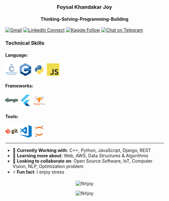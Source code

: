 <h3 align="center">Foysal Khandakar Joy</h3>
<h4 align="center">Thinking-Solving-Programming-Building</h4>

[![Gmail](https://img.shields.io/badge/Gmail-D14836?style=for-the-badge&logo=gmail&logoColor=white)](mailto:khjoyfoysal@gmail.com?subject=From%20GitHub&body=Hi,%20there.%20Reaching%20you%20from%20GitHub.)
[![LinkedIn Connect](https://img.shields.io/badge/LinkedIn-0077B5?style=for-the-badge&logo=linkedin&logoColor=white)](https://www.linkedin.com/in/fkhjoy/)
[![Kaggle Follow](https://img.shields.io/badge/Kaggle-20BEFF?style=for-the-badge&logo=Kaggle&logoColor=white)](https://kaggle.com/fkhjoy)
[![Chat on Telegram](https://img.shields.io/badge/Telegram-2CA5E0?style=for-the-badge&logo=telegram&logoColor=white)](https://t.me/fkhjoy)

### Technical Skills
#### Language:

<code><img height="40" src="https://raw.githubusercontent.com/github/explore/80688e429a7d4ef2fca1e82350fe8e3517d3494d/topics/c/c.png"></code>
<code><img height="40" src="https://raw.githubusercontent.com/github/explore/80688e429a7d4ef2fca1e82350fe8e3517d3494d/topics/cpp/cpp.png"></code>
<code><img height="40" src="https://raw.githubusercontent.com/github/explore/80688e429a7d4ef2fca1e82350fe8e3517d3494d/topics/python/python.png"></code>
<code><img height="40" src="https://raw.githubusercontent.com/github/explore/80688e429a7d4ef2fca1e82350fe8e3517d3494d/topics/javascript/javascript.png"></code>

#### Frameworks:
<code><img height="40" src="https://raw.githubusercontent.com/github/explore/80688e429a7d4ef2fca1e82350fe8e3517d3494d/topics/django/django.png"></code>
<code><img height="40" src="https://raw.githubusercontent.com/github/explore/cebd63002168a05a6a642f309227eefeccd92950/topics/flutter/flutter.png"></code>
<code><img height="40" src="https://raw.githubusercontent.com/github/explore/80688e429a7d4ef2fca1e82350fe8e3517d3494d/topics/tensorflow/tensorflow.png"></code>

#### Tools:
<code><img height="40" src="https://raw.githubusercontent.com/github/explore/80688e429a7d4ef2fca1e82350fe8e3517d3494d/topics/git/git.png"></code>
<code><img height="40" src="https://raw.githubusercontent.com/github/explore/80688e429a7d4ef2fca1e82350fe8e3517d3494d/topics/visual-studio-code/visual-studio-code.png"></code>
<code><img height="40" src="https://raw.githubusercontent.com/github/explore/80688e429a7d4ef2fca1e82350fe8e3517d3494d/topics/jupyter-notebook/jupyter-notebook.png"></code>

---
- 🔭 <b>Currently Working with</b>: C++, Python, JavaScript, Django, REST
- 🌱 <b>Learning more about</b>: Web, AWS, Data Structures & Algorithms
- 👯 <b>Looking to collaborate on</b>: Open Source Software, IoT, Computer Vision, NLP, Optimization problem
- ⚡ <b>Fun fact</b>: I enjoy stress

<p align="center"> <img src="https://github-readme-stats.vercel.app/api?username=fkhjoy&show_icons=true" alt="fkhjoy" /> </h1>
<p align="center"> <img src="https://komarev.com/ghpvc/?username=fkhjoy" alt="fkhjoy" /> </p>
<!--
**fkhjoy/fkhjoy** is a ✨ _special_ ✨ repository because its `README.md` (this file) appears on your GitHub profile.
- 📫 How to reach me: ...
- 😄 Pronouns: ...
- 🤔 I’m looking for help with ...
- 💬 Ask me about ...
Here are some ideas to get you started:
-->
